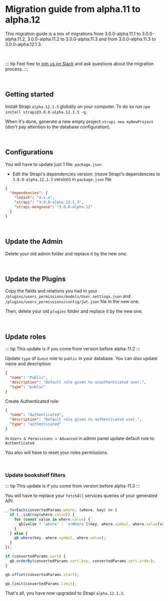 # Migration guide from alpha.11 to alpha.12

This migration guide is a mix of migrations from 3.0.0-alpha.11.1 to 3.0.0-alpha.11.2, 3.0.0-alpha.11.2 to 3.0.0-alpha.11.3 and from 3.0.0-alpha.11.3 to 3.0.0-alpha.12.1.3.

<br>

::: tip
Feel free to [join us on Slack](http://slack.strapi.io) and ask questions about the migration process.
:::

<br>

## Getting started

Install Strapi `alpha.12.1.3` globally on your computer. To do so run `npm install strapi@3.0.0-alpha.12.1.3 -g`.

When it's done, generate a new empty project `strapi new myNewProject` (don't pay attention to the database configuration).

<br>

## Configurations

You will have to update just 1 file: `package.json`

- Edit the Strapi's dependencies version: (move Strapi's dependencies to `3.0.0-alpha.12.1.3` version) in `package.json` file

```json
{
  "dependencies": {
    "lodash": "4.x.x",
    "strapi": "3.0.0-alpha.12.1.3",
    "strapi-mongoose": "3.0.0-alpha.12"
  }
}
```

<br>

## Update the Admin

Delete your old admin folder and replace it by the new one.

<br>

## Update the Plugins

Copy the fields and relations you had in your `/plugins/users_permissions/models/User.settings.json` and `/plugins/users_permissions/config/jwt.json` file in the new one.

Then, delete your old `plugins` folder and replace it by the new one.

<br>

## Update roles

::: tip
This update is if you come from version before alpha-11.2
:::

Update `type` of `Guest` role to `public` in your database. You can also update name and description:

```json
{
  "name": "Public",
  "description": "Default role given to unauthenticated user.",
  "type": "public"
}
```

Create Authenticated role:

```json
{
  "name": "Authenticated",
  "description": "Default role given to authenticated user.",
  "type": "authenticated"
}
```

In `Users & Permissions > Advanced` in admin panel update default role to `Authenticated`

You also will have to reset your roles permissions.

<br>

### Update bookshelf filters

::: tip
This update is if you come from version before alpha-11.3
:::

You will have to replace your `fetchAll` services queries of your generated API:

```js
_.forEach(convertedParams.where, (where, key) => {
  if (_.isArray(where.value)) {
    for (const value in where.value) {
      qb[value ? 'where' : 'orWhere'](key, where.symbol, where.value[value]);
    }
  } else {
    qb.where(key, where.symbol, where.value);
  }
});

if (convertedParams.sort) {
  qb.orderBy(convertedParams.sort.key, convertedParams.sort.order);
}

qb.offset(convertedParams.start);

qb.limit(convertedParams.limit);
```

That's all, you have now upgraded to Strapi `alpha.12.1.3`.
